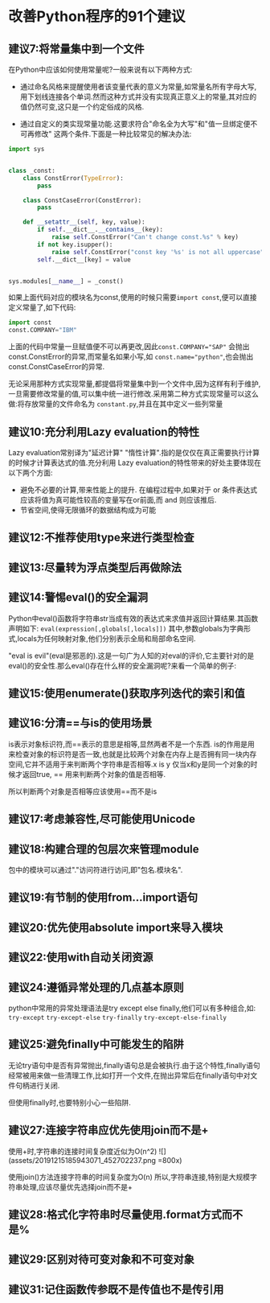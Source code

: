 # 改善Python程序的91个建议



## 建议7:将常量集中到一个文件

在Python中应该如何使用常量呢?一般来说有以下两种方式:

- 通过命名风格来提醒使用者该变量代表的意义为常量,如常量名所有字母大写,用下划线连接各个单词.然而这种方式并没有实现真正意义上的常量,其对应的值仍然可变,这只是一个约定俗成的风格.

- 通过自定义的类实现常量功能.这要求符合"命名全为大写"和"值一旦绑定便不可再修改" 这两个条件.下面是一种比较常见的解决办法:

```python
import sys


class _const:
    class ConstError(TypeError):
        pass

    class ConstCaseError(ConstError):
        pass

    def __setattr__(self, key, value):
        if self.__dict__.__contains__(key):
            raise self.ConstError("Can't change const.%s" % key)
        if not key.isupper():
            raise self.ConstError("const key '%s' is not all uppercase" % key)
        self.__dict__[key] = value


sys.modules[__name__] = _const()

```
如果上面代码对应的模块名为const,使用的时候只需要`import const`,便可以直接定义常量了,如下代码:
```python
import const
const.COMPANY="IBM"

```
上面的代码中常量一旦赋值便不可以再更改,因此`const.COMPANY="SAP"` 会抛出 const.ConstError的异常,而常量名如果小写,如 `const.name="python"`,也会抛出const.ConstCaseError的异常.


无论采用那种方式实现常量,都提倡将常量集中到一个文件中,因为这样有利于维护,一旦需要修改常量的值,可以集中统一进行修改.采用第二种方式实现常量可以这么做:将存放常量的文件命名为 `constant.py`,并且在其中定义一些列常量



## 建议10:充分利用Lazy evaluation的特性

Lazy evaluation常别译为"延迟计算" "惰性计算".指的是仅仅在真正需要执行计算的时候才计算表达式的值.充分利用 Lazy evaluation的特性带来的好处主要体现在以下两个方面:

- 避免不必要的计算,带来性能上的提升.
在编程过程中,如果对于  or 条件表达式应该将值为真可能性较高的变量写在or前面,而 and 则应该推后.
- 节省空间,使得无限循环的数据结构成为可能



## 建议12:不推荐使用type来进行类型检查

## 建议13:尽量转为浮点类型后再做除法

## 建议14:警惕eval()的安全漏洞
Python中eval()函数将字符串str当成有效的表达式来求值并返回计算结果.其函数声明如下:
`eval(expression[,globals[,locals]])`
其中,参数globals为字典形式,locals为任何映射对象,他们分别表示全局和局部命名空间.

"eval is evil"(eval是邪恶的).这是一句广为人知的对eval的评价,它主要针对的是eval()的安全性.那么eval()存在什么样的安全漏洞呢?来看一个简单的例子:


## 建议15:使用enumerate()获取序列迭代的索引和值


## 建议16:分清==与is的使用场景
is表示对象标识符,而==表示的意思是相等,显然两者不是一个东西.
is的作用是用来检查对象的标识符是否一致,也就是比较两个对象在内存上是否拥有同一块内存空间,它并不适用于来判断两个字符串是否相等.x is y 仅当x和y是同一个对象的时候才返回true,
== 用来判断两个对象的值是否相等.

所以判断两个对象是否相等应该使用==而不是is


## 建议17:考虑兼容性,尽可能使用Unicode

## 建议18:构建合理的包层次来管理module
包中的模块可以通过"."访问符进行访问,即"包名.模块名".

## 建议19:有节制的使用from...import语句

## 建议20:优先使用absolute import来导入模块

## 建议22:使用with自动关闭资源

## 建议24:遵循异常处理的几点基本原则
python中常用的异常处理语法是try except else finally,他们可以有多种组合,如:
`try-except`
`try-except-else`
`try-finally`
`try-except-else-finally`


## 建议25:避免finally中可能发生的陷阱
无论try语句中是否有异常抛出,finally语句总是会被执行.由于这个特性,finally语句经常被用来做一些清理工作,比如打开一个文件,在抛出异常后在finally语句中对文件句柄进行关闭.

但使用finally时,也要特别小心一些陷阱.

## 建议27:连接字符串应优先使用join而不是+
使用+时,字符串的连接时间复杂度近似为O(n^2)
![](assets/20191215185943071_452702237.png =800x)

使用join()方法连接字符串的时间复杂度为O(n)
所以,字符串连接,特别是大规模字符串处理,应该尽量优先选择join而不是+


## 建议28:格式化字符串时尽量使用.format方式而不是% 


## 建议29:区别对待可变对象和不可变对象

## 建议31:记住函数传参既不是传值也不是传引用